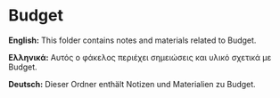 # Budget

**English:** This folder contains notes and materials related to Budget.

**Ελληνικά:** Αυτός ο φάκελος περιέχει σημειώσεις και υλικό σχετικά με Budget.

**Deutsch:** Dieser Ordner enthält Notizen und Materialien zu Budget.
